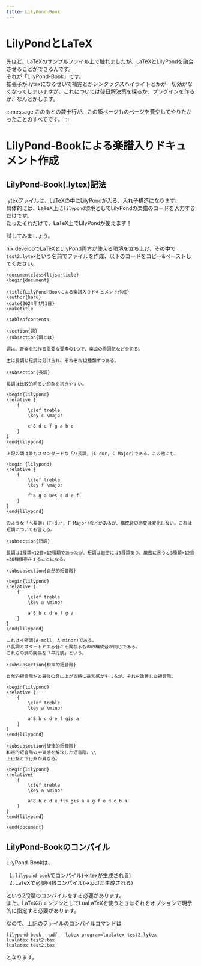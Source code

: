 ```yaml
---
title: LilyPond-Book
---
```


# LilyPondとLaTeX

先ほど、LaTeXのサンプルファイル上で触れましたが、LaTeXとLilyPondを融合させることができるんです。  
それが「LilyPond-Book」です。  
拡張子が.lytexになるせいで補完とかシンタックスハイライトとかが一切効かなくなってしまいますが、これについては後日解決策を探るか、プラグインを作るか、なんとかします。

:::message
このあとの数十行が、この15ページものページを費やしてやりたかったことのすべてです。
:::

# LilyPond-Bookによる楽譜入りドキュメント作成

## LilyPond-Book(.lytex)記法

lytexファイルは、LaTeXの中にLilyPondが入る、入れ子構造になります。  
具体的には、LaTeX上に`lilypond`環境としてLilyPondの楽譜のコードを入力するだけです。  
たったそれだけで、LaTeX上でLilyPondが使えます！  

試してみましょう。  

nix developでLaTeXとLilyPond両方が使える環境を立ち上げ、その中で`test2.lytex`という名前でファイルを作成、以下のコードをコピー&ペーストしてください。

```lytex
\documentclass{ltjsarticle}
\begin{document}

\title{LilyPond-Bookによる楽譜入りドキュメント作成}
\author{haru}
\date{2024年4月1日}
\maketitle

\tableofcontents

\section{調}
\subsection{調とは}

調は、音楽を形作る重要な要素の1つで、楽曲の雰囲気などを司る。

主に長調と短調に分けられ、それぞれ12種類ずつある。  

\subsection{長調}

長調は比較的明るい印象を抱きやすい。

\begin{lilypond}
\relative {
    {
        \clef treble
        \key c \major

        c'8 d e f g a b c
    }
}
\end{lilypond}

上記の調は最もスタンダードな「ハ長調」(C-dur, C Major)である。この他にも、

\begin {lilypond}
\relative {
    {
        \clef treble
        \key f \major
        
        f'8 g a bes c d e f
    }
}
\end{lilypond}

のような「ヘ長調」(F-dur, F Major)などがあるが、構成音の感覚は変化しない。これは短調についても言える。

\subsection{短調}

長調は1種類×12音=12種類であったが、短調は厳密には3種類あり、厳密に言うと3種類×12音=36種類存在することになる。  

\subsubsection{自然的短音階}

\begin{lilypond}
\relative {
    {
        \clef treble
        \key a \minor

        a'8 b c d e f g a
    }
}
\end{lilypond}

これはイ短調(A-moll, A minor)である。  
ハ長調とスタートとする音こそ異なるものの構成音が同じである。  
これらの調の関係を「平行調」という。  

\subsubsection{和声的短音階}

自然的短音階だと最後の音に上がる時に違和感が生じるが、それを改善した短音階。

\begin{lilypond}
\relative {
    {
        \clef treble
        \key a \minor

        a'8 b c d e f gis a
    }
}
\end{lilypond}

\subsubsection{旋律的短音階}
和声的短音階の中東感を解決した短音階。\\
上行系と下行系が異なる。

\begin{lilypond}
\relative{
    {
        \clef treble
        \key a \minor

        a'8 b c d e fis gis a a g f e d c b a
    }
}
\end{lilypond}

\end{document}
```

## LilyPond-Bookのコンパイル

LilyPond-Bookは、
1. `lilypond-book`でコンパイル(→.texが生成される)
2. LaTeXで必要回数コンパイル(→.pdfが生成される)

という2段階のコンパイルをする必要があります。  
また、LaTeXのエンジンとしてLuaLaTeXを使うときはそれをオプションで明示的に指定する必要があります。  

なので、上記のファイルのコンパイルコマンドは
```
lilypond-book --pdf --latex-program=lualatex test2.lytex
lualatex test2.tex
lualatex test2.tex
```
となります。

